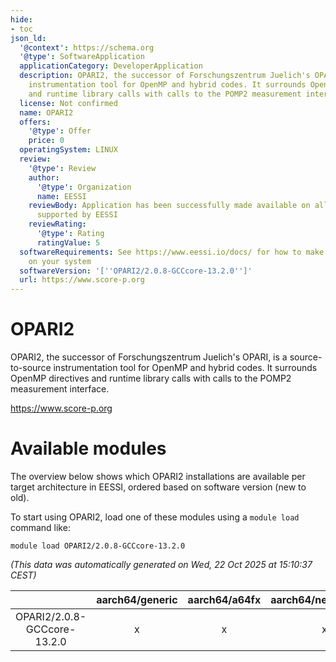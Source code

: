 ```yaml
---
hide:
- toc
json_ld:
  '@context': https://schema.org
  '@type': SoftwareApplication
  applicationCategory: DeveloperApplication
  description: OPARI2, the successor of Forschungszentrum Juelich's OPARI, is a source-to-source
    instrumentation tool for OpenMP and hybrid codes. It surrounds OpenMP directives
    and runtime library calls with calls to the POMP2 measurement interface.
  license: Not confirmed
  name: OPARI2
  offers:
    '@type': Offer
    price: 0
  operatingSystem: LINUX
  review:
    '@type': Review
    author:
      '@type': Organization
      name: EESSI
    reviewBody: Application has been successfully made available on all architectures
      supported by EESSI
    reviewRating:
      '@type': Rating
      ratingValue: 5
  softwareRequirements: See https://www.eessi.io/docs/ for how to make EESSI available
    on your system
  softwareVersion: '[''OPARI2/2.0.8-GCCcore-13.2.0'']'
  url: https://www.score-p.org
---
```


OPARI2
======


OPARI2, the successor of Forschungszentrum Juelich's OPARI, is a source-to-source instrumentation tool for OpenMP and hybrid codes. It surrounds OpenMP directives and runtime library calls with calls to the POMP2 measurement interface.

https://www.score-p.org
# Available modules


The overview below shows which OPARI2 installations are available per target architecture in EESSI, ordered based on software version (new to old).

To start using OPARI2, load one of these modules using a `module load` command like:

```shell
module load OPARI2/2.0.8-GCCcore-13.2.0
```

*(This data was automatically generated on Wed, 22 Oct 2025 at 15:10:37 CEST)*

| |aarch64/generic|aarch64/a64fx|aarch64/neoverse_n1|aarch64/neoverse_v1|aarch64/nvidia/grace|x86_64/generic|x86_64/amd/zen2|x86_64/amd/zen3|x86_64/amd/zen4|x86_64/intel/cascadelake|x86_64/intel/haswell|x86_64/intel/icelake|x86_64/intel/sapphirerapids|x86_64/intel/skylake_avx512|
| :---: | :---: | :---: | :---: | :---: | :---: | :---: | :---: | :---: | :---: | :---: | :---: | :---: | :---: | :---: |
|OPARI2/2.0.8-GCCcore-13.2.0|x|x|x|x|x|x|x|x|x|x|x|x|x|x|
